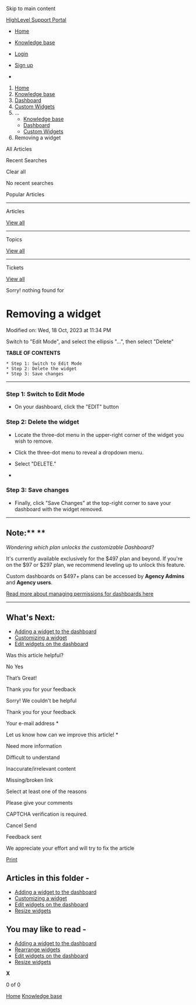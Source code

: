 Skip to main content

[ HighLevel Support Portal ](https://help.gohighlevel.com)

  * [ Home ](/support/home)
  * [ Knowledge base ](/support/solutions)

  * [Login](/support/login)
  * [Sign up](/support/signup)
  * 

  1. [Home](/support/home)
  2. [Knowledge base](/support/solutions)
  3. [Dashboard](/support/solutions/48000449586)
  4. [Custom Widgets](/support/solutions/folders/155000000192)
  5. ... 
     * [Knowledge base](/support/solutions)
     * [Dashboard](/support/solutions/48000449586)
     * [Custom Widgets](/support/solutions/folders/155000000192)
  6. Removing a widget

All  Articles 

Recent Searches

Clear all

No recent searches

Popular Articles

* * *

Articles

[View all](/support/search/solutions)

* * *

Topics

[View all](/support/search/topics)

* * *

Tickets

[View all](/support/search/tickets)

Sorry! nothing found for   

# Removing a widget

Modified on: Wed, 18 Oct, 2023 at 11:34 PM

Switch to "Edit Mode", and select the ellipsis "...", then select "Delete"

**TABLE OF CONTENTS**

    * Step 1: Switch to Edit Mode
    * Step 2: Delete the widget
    * Step 3: Save changes

* * *

### **Step 1: Switch to Edit Mode**

  * On your dashboard, click the "EDIT" button  

### **Step 2: Delete the widget**

  * Locate the three-dot menu in the upper-right corner of the widget you wish to remove.  

  * Click the three-dot menu to reveal a dropdown menu.  

  * Select "DELETE."  

  *   

### **Step 3: Save changes**

  * Finally, click "Save Changes" at the top-right corner to save your dashboard with the widget removed.  

* * *

## **Note:**** **

_Wondering which plan unlocks the customizable Dashboard?_

It's currently available exclusively for the $497 plan and beyond. If you're on the $97 or $297 plan, we recommend leveling up to unlock this feature. 

Custom dashboards on $497+ plans can be accessed by **Agency Admins** and **Agency users**.

[Read more about managing permissions for dashboards here](https://help.gohighlevel.com/en/support/solutions/articles/155000001230)

* * *

## **What's Next:**

  * [Adding a widget to the dashboard](https://help.gohighlevel.com/en/support/solutions/articles/155000001206)
  * [Customizing a widget](https://help.gohighlevel.com/en/support/solutions/articles/155000001207)
  * [Edit widgets on the dashboard](https://help.gohighlevel.com/en/support/solutions/articles/155000001208)

Was this article helpful?

No  Yes 

That’s Great!

Thank you for your feedback

Sorry! We couldn't be helpful

Thank you for your feedback

Your e-mail address *

Let us know how can we improve this article! *

Need more information 

Difficult to understand 

Inaccurate/irrelevant content 

Missing/broken link 

Select at least one of the reasons 

Please give your comments 

CAPTCHA verification is required. 

Cancel  Send 

Feedback sent

We appreciate your effort and will try to fix the article

[Print](javascript:print\(\))

## Articles in this folder -

  * [Adding a widget to the dashboard](/support/solutions/articles/155000001206-adding-a-widget-to-the-dashboard)
  * [Customizing a widget](/support/solutions/articles/155000001207-customizing-a-widget)
  * [Edit widgets on the dashboard](/support/solutions/articles/155000001208-edit-widgets-on-the-dashboard)
  * [Resize widgets](/support/solutions/articles/155000001209-resize-widgets)

## You may like to read -

  * [Adding a widget to the dashboard](/support/solutions/articles/155000001206-adding-a-widget-to-the-dashboard)
  * [Rearrange widgets](/support/solutions/articles/155000001210-rearrange-widgets)
  * [Edit widgets on the dashboard](/support/solutions/articles/155000001208-edit-widgets-on-the-dashboard)
  * [Resize widgets](/support/solutions/articles/155000001209-resize-widgets)

**X**

0 of 0 []()

[Home](/support/home) [Knowledge base](/support/solutions)
